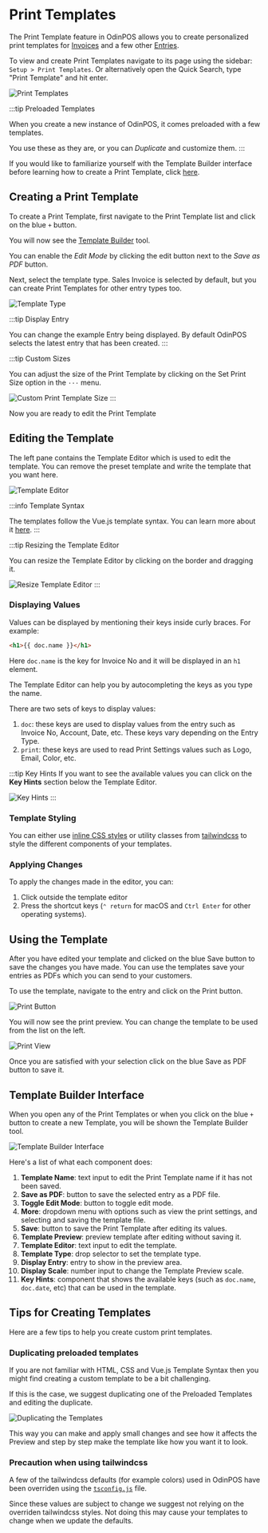 # Print Templates

The Print Template feature in OdinPOS allows you to create personalized
print templates for
[Invoices](/transactions/sales-invoices#printing-the-sales-invoice) and a few
other [Entries](/transactions/transactional-entries).

To view and create Print Templates navigate to its page using the sidebar:
`Setup > Print Templates`. Or alternatively open the Quick Search, type "Print
Template" and hit enter.

![Print Templates](./images/print-templates.png)

:::tip Preloaded Templates

When you create a new instance of OdinPOS, it comes preloaded with a few
templates.

You use these as they are, or you can _Duplicate_ and customize them.
:::

If you would like to familiarize yourself with the Template Builder interface
before learning how to create a Print Template, click
[here](/miscellaneous/print-templates#template-builder-interface).

## Creating a Print Template

To create a Print Template, first navigate to the Print Template list and click
on the blue `+` button.

You will now see the [Template Builder](/miscellaneous/print-templates#template-builder-interface) tool.

You can enable the _Edit Mode_ by clicking the edit button next to the _Save as
PDF_ button.

Next, select the template type. Sales Invoice is selected by default, but you
can create Print Templates for other entry types too.

![Template Type](./images/template-type.png)

:::tip Display Entry

You can change the example Entry being displayed. By default OdinPOS
selects the latest entry that has been created.
:::

:::tip Custom Sizes

You can adjust the size of the Print Template by clicking on the Set Print Size
option in the `···` menu.

![Custom Print Template Size](./images/custom-print-size.png)
:::

Now you are ready to edit the Print Template

## Editing the Template

The left pane contains the Template Editor which is used to edit the template.
You can remove the preset template and write the template that you want here.

![Template Editor](./images/template-editor.png)

:::info Template Syntax

The templates follow the Vue.js template syntax. You can learn more about it
[here](https://vuejs.org/guide/essentials/template-syntax.html).
:::

:::tip Resizing the Template Editor

You can resize the Template Editor by clicking on the border and dragging it.

![Resize Template Editor](./images/resize-template-editor.png)
:::

### Displaying Values

Values can be displayed by mentioning their keys inside curly braces. For example:

```html
<h1>{{ doc.name }}</h1>
```

Here `doc.name` is the key for Invoice No and it will be displayed in an `h1`
element.

The Template Editor can help you by autocompleting the keys as you type the
name.

There are two sets of keys to display values:

1. `doc`: these keys are used to display values from the entry such as Invoice No,
   Account, Date, etc. These keys vary depending on the Entry Type.
2. `print`: these keys are used to read Print Settings values such as Logo,
   Email, Color, etc.

:::tip Key Hints
If you want to see the available values you can click on the **Key Hints**
section below the Template Editor.

![Key Hints](./images/key-hints.png)
:::

### Template Styling

You can either use [inline CSS
styles](https://developer.mozilla.org/en-US/docs/Web/HTML/Global_attributes/style)
or utility classes from
[tailwindcss](https://tailwindcss.com/docs/utility-first) to style the different
components of your templates.

### Applying Changes

To apply the changes made in the editor, you can:

1. Click outside the template editor
2. Press the shortcut keys (`⌃ return` for macOS and `Ctrl Enter` for other
   operating systems).

## Using the Template

After you have edited your template and clicked on the blue Save button to save
the changes you have made. You can use the templates save your entries as PDFs
which you can send to your customers.

To use the template, navigate to the entry and click on the Print button.

![Print Button](./images/print-button.png)

You will now see the print preview. You can change the template to be used from
the list on the left.

![Print View](./images/print-view.png)

Once you are satisfied with your selection click on the blue Save as PDF button
to save it.

## Template Builder Interface

When you open any of the Print Templates or when you click on the blue `+`
button to create a new Template, you will be shown the Template Builder tool.

![Template Builder Interface](./images/template-builder-interface.png)

Here's a list of what each component does:

1. **Template Name**: text input to edit the Print Template name if it has not been saved.
2. **Save as PDF**: button to save the selected entry as a PDF file.
3. **Toggle Edit Mode**: button to toggle edit mode.
4. **More**: dropdown menu with options such as view the print settings, and selecting and saving the template file.
5. **Save**: button to save the Print Template after editing its values.
6. **Template Preview**: preview template after editing without saving it.
7. **Template Editor**: text input to edit the template.
8. **Template Type**: drop selector to set the template type.
9. **Display Entry**: entry to show in the preview area.
10. **Display Scale**: number input to change the Template Preview scale.
11. **Key Hints**: component that shows the available keys (such as `doc.name`,
    `doc.date`, etc) that can be used in the template.

## Tips for Creating Templates

Here are a few tips to help you create custom print templates.

### Duplicating preloaded templates

If you are not familiar with HTML, CSS and Vue.js Template Syntax then you might
find creating a custom template to be a bit challenging.

If this is the case, we suggest duplicating one of the Preloaded Templates and
editing the duplicate.

![Duplicating the Templates](./images/duplicate-template.png)

This way you can make and apply small changes and see how it affects the Preview
and step by step make the template like how you want it to look.

### Precaution when using tailwindcss

A few of the tailwindcss defaults (for example colors) used in OdinPOS have
been overriden using the
[`tsconfig.js`](https://github.com/frappe/books/blob/master/tailwind.config.js)
file.

Since these values are subject to change we suggest not relying on the overriden
tailwindcss styles. Not doing this may cause your templates to change when we
update the defaults.
